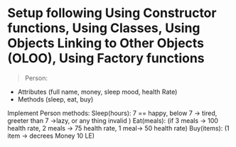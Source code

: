 # Setup following Using Constructor functions, Using Classes, Using Objects Linking to Other Objects (OLOO), Using Factory functions
> Person:
  -	Attributes (full name, money, sleep mood, health Rate)
  -	Methods (sleep, eat, buy)

 Implement Person methods:
  Sleep(hours): 7 == happy, below  7 -> tired, greeter than 7 ->lazy, or any thing invalid )
  Eat(meals): (if 3 meals -> 100 health rate, 2 meals -> 75 health rate, 1 meal-> 50 health rate)
  Buy(items): (1 item -> decrees Money 10 LE)	
